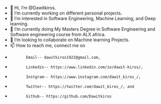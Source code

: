 - 👋 Hi, I’m @Dawitkiros.
- 🔭 I’m currently working on different personal projects.
- 👀 I’m interested in Software Engineering, Machine Learning, and Deep learning.
- 🌱 I’m currently doing My Masters Degree in Software Engineering and Software engineering course from ALX africa.
- 💞️ I’m looking to collaborate on Machine learning Projects.
- 📫 How to reach me, connect me on 
-            Email-- dawitkiros1922@gmail.com,
-            Linkedin-- https://www.linkedin.com/in/dawit-kiros/,  
-            Instgram-- https://www.instagram.com/dawit_kiros_/, 
-            Twitter-- https://twitter.com/dawit_kiros_/, and
-            Github-- https://github.com/Dawitkiros 

<!---
Dawitkiros/Dawitkiros is a ✨ special ✨ repository because its `README.md` (this file) appears on your GitHub profile.
You can click the Preview link to take a look at your changes.
--->
